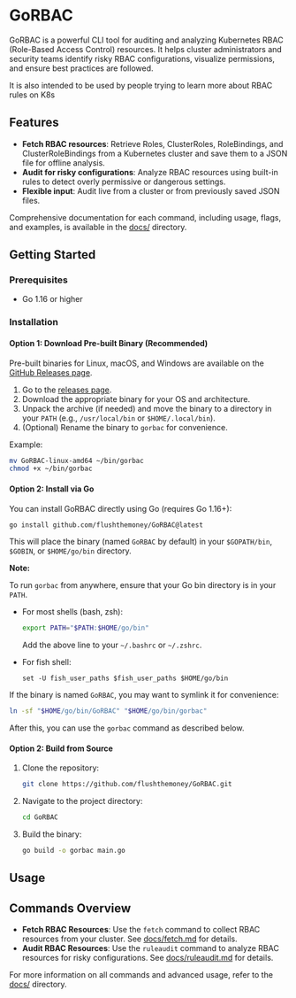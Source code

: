 # GoRBAC

GoRBAC is a powerful CLI tool for auditing and analyzing Kubernetes RBAC (Role-Based Access Control) resources. It helps cluster administrators and security teams identify risky RBAC configurations, visualize permissions, and ensure best practices are followed.

It is also intended to be used by people trying to learn more about RBAC rules on K8s

## Features

- **Fetch RBAC resources**: Retrieve Roles, ClusterRoles, RoleBindings, and ClusterRoleBindings from a Kubernetes cluster and save them to a JSON file for offline analysis.
- **Audit for risky configurations**: Analyze RBAC resources using built-in rules to detect overly permissive or dangerous settings.
- **Flexible input**: Audit live from a cluster or from previously saved JSON files.

Comprehensive documentation for each command, including usage, flags, and examples, is available in the [docs/](docs/) directory.

## Getting Started

### Prerequisites

- Go 1.16 or higher

### Installation

#### Option 1: Download Pre-built Binary (Recommended)

Pre-built binaries for Linux, macOS, and Windows are available on the [GitHub Releases page](https://github.com/flushthemoney/GoRBAC/releases).

1. Go to the [releases page](https://github.com/flushthemoney/GoRBAC/releases).
2. Download the appropriate binary for your OS and architecture.
3. Unpack the archive (if needed) and move the binary to a directory in your `PATH` (e.g., `/usr/local/bin` or `$HOME/.local/bin`).
4. (Optional) Rename the binary to `gorbac` for convenience.

Example:

```sh
mv GoRBAC-linux-amd64 ~/bin/gorbac
chmod +x ~/bin/gorbac
```

#### Option 2: Install via Go

You can install GoRBAC directly using Go (requires Go 1.16+):

```sh
go install github.com/flushthemoney/GoRBAC@latest
```

This will place the binary (named `GoRBAC` by default) in your `$GOPATH/bin`, `$GOBIN`, or `$HOME/go/bin` directory.

**Note:**

To run `gorbac` from anywhere, ensure that your Go bin directory is in your `PATH`.

- For most shells (bash, zsh):

  ```sh
  export PATH="$PATH:$HOME/go/bin"
  ```

  Add the above line to your `~/.bashrc` or `~/.zshrc`.

- For fish shell:
  ```fish
  set -U fish_user_paths $fish_user_paths $HOME/go/bin
  ```

If the binary is named `GoRBAC`, you may want to symlink it for convenience:

```sh
ln -sf "$HOME/go/bin/GoRBAC" "$HOME/go/bin/gorbac"
```

After this, you can use the `gorbac` command as described below.

#### Option 2: Build from Source

1. Clone the repository:
   ```sh
   git clone https://github.com/flushthemoney/GoRBAC.git
   ```
2. Navigate to the project directory:
   ```sh
   cd GoRBAC
   ```
3. Build the binary:
   ```sh
   go build -o gorbac main.go
   ```

## Usage

## Commands Overview

- **Fetch RBAC Resources**: Use the `fetch` command to collect RBAC resources from your cluster. See [docs/fetch.md](docs/fetch.md) for details.
- **Audit RBAC Resources**: Use the `ruleaudit` command to analyze RBAC resources for risky configurations. See [docs/ruleaudit.md](docs/ruleaudit.md) for details.

For more information on all commands and advanced usage, refer to the [docs/](docs/) directory.
